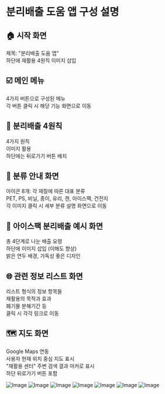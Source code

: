 # 분리배출 도움 앱 구성 설명

## 🏠 시작 화면
제목: "분리배출 도움 앱"<br>
하단에 재활용 4원칙 이미지 삽입

## ☑️ 메인 메뉴
4가지 버튼으로 구성된 메뉴<br>
각 버튼 클릭 시 해당 기능 화면으로 이동

## 🔄 분리배출 4원칙
4가지 원칙<br>
이미지 활용<br>
하단에는 뒤로가기 버튼 배치

## 🧃 분류 안내 화면
아이콘 8개: 각 재질에 따른 대표 분류<br>
PET, PS, 비닐, 종이, 유리, 캔, 아이스팩, 건전지<br>
각 이미지 클릭 시 세부 분류 설명 화면으로 이동

## 🧊 아이스팩 분리배출 예시 화면
총 4단계로 나눈 배출 요령<br>
하단에 이미지 삽입 (이해도 향상)<br>
밝은 연두 배경, 가독성 좋은 디자인

## 🌐 관련 정보 리스트 화면
리스트 형식의 정보 항목들<br>
재활용의 목적과 효과<br>
폐기물 분해기간 등<br>
클릭 시 각각 링크로 이동

## 🗺️ 지도 화면
Google Maps 연동<br>
사용자 현재 위치 중심 지도 표시<br>
"재활용 센터" 주변 검색 결과 마커로 표시<br>
하단 뒤로가기 버튼 포함

![Image](https://github.com/user-attachments/assets/e6eb6d5f-1dd0-49b1-9bb2-ad9ca0f19264)
![Image](https://github.com/user-attachments/assets/173b4954-245f-48af-a753-648dcd5aeb71)
![Image](https://github.com/user-attachments/assets/72c93171-3ec5-4352-8e84-3f9e986d4ba3)
![Image](https://github.com/user-attachments/assets/3a4c09eb-8a53-4ff2-b063-3a01626f7c11)
![Image](https://github.com/user-attachments/assets/9eb70058-df60-405d-b8dd-c4a11f9830b0)
![Image](https://github.com/user-attachments/assets/923d6e8f-5e6a-4fa8-9ab7-58388be9ab94)
![Image](https://github.com/user-attachments/assets/3a468a26-20b9-4500-9b63-3765613258ed)
